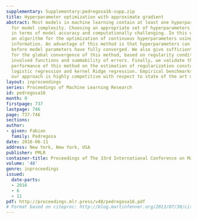 ```yaml
---
supplementary: Supplementary:pedregosa16-supp.zip
title: Hyperparameter optimization with approximate gradient
abstract: Most models in machine learning contain at least one hyperparameter to control
  for model complexity. Choosing an appropriate set of hyperparameters is both crucial
  in terms of model accuracy and computationally challenging. In this work we propose
  an algorithm for the optimization of continuous hyperparameters using inexact gradient
  information. An advantage of this method is that hyperparameters can be updated
  before model parameters have fully converged. We also give sufficient conditions
  for the global convergence of this method, based on regularity conditions of the
  involved functions and summability of errors. Finally, we validate the empirical
  performance of this method on the estimation of regularization constants of L2-regularized
  logistic regression and kernel Ridge regression. Empirical benchmarks indicate that
  our approach is highly competitive with respect to state of the art methods.
layout: inproceedings
series: Proceedings of Machine Learning Research
id: pedregosa16
month: 0
firstpage: 737
lastpage: 746
page: 737-746
sections: 
author:
- given: Fabian
  family: Pedregosa
date: 2016-06-11
address: New York, New York, USA
publisher: PMLR
container-title: Proceedings of The 33rd International Conference on Machine Learning
volume: '48'
genre: inproceedings
issued:
  date-parts:
  - 2016
  - 6
  - 11
pdf: http://proceedings.mlr.press/v48/pedregosa16.pdf
# Format based on citeproc: http://blog.martinfenner.org/2013/07/30/citeproc-yaml-for-bibliographies/
---
```

